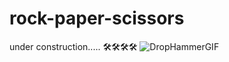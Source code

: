 # rock-paper-scissors

under construction.....
🛠️🛠️🛠️🛠️
![DropHammerGIF](https://github.com/manasvi0109/rock-paper-scissors/assets/171707742/037202ae-4cc5-43b0-b8b7-f3887918d698)
